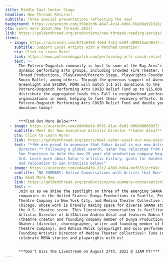 ```yaml
---
title: Middle East Center Stage
headline: New Threads Returns!
subtitle: Three special presentations reflecting the now!
background: https://ucarecdn.com/350e3cd6-4047-4c24-8d88-56a08a991918/
cta: Learn more about New Threads 2021!
link: https://goldenthread.org/productions/new-threads-reading-series/
items:
  - image: https://ucarecdn.com/671a6456-4d6d-4a11-be94-d89915ab48e4/-/crop/1080x569/0,76/-/preview/
    subtitle: Support Local Artists with a Matched Donation!
    cta: Click to Learn More!
    link: https://www.potrerodogpatch.com/performing-arts-covid-relief-fund
    text: >-
      The Potrero-Dogpatch community is host to some of the Bay Area’s most
      dynamic performing arts groups, including Crowded Fire Theater, Golden
      Thread Productions, PlayGround/Potrero Stage, Playwrights Foundation, and
      Smuin Ballet, among others. Through the generous support of Avenue
      Greenlight and SFCDMA, PDMA will match 1:1 all donations to the
      Potrero-Dogpatch Performing Arts COVID Relief Fund up to $15,000, and will
      distribute the aggregated funds this Fall to neighborhood performing arts
      organizations in need, helping to fuel their recovery efforts. Support the
      Potrero-Dogpatch Performing Arts COVID Relief Fund and double your
      donation today!


      ***Find Out More Below!***
  - image: https://ucarecdn.com/e8d4be54-8531-41ac-8a81-9d6ddd868927/
    subtitle: Meet Our New Executive Artistic Director **Sahar Assaf**!
    cta: Click to Learn More!
    link: https://goldenthread.org/posts/meet-sahar-assaf-our-new-executive-artistic-director
    text: "**We are proud to announce that Sahar Assaf is our new Artistic
      Director.** Following a global search, Sahar has relocated from Lebanon to
      San Francisco to helm the now 25 year old production company beginning May
      3rd. Learn more about Sahar's artistic history, goals for Golden Thread,
      and relocation to San Francisco below!"
  - image: https://ucarecdn.com/ed4a9439-27c2-4369-b984-bef8351ccf49/
    subtitle: "NO SUMMARY: Online Conversations with Artists that Don't Fit in a Box!"
    cta: Read More Now
    link: https://goldenthread.org/productions/no-summary-conversations-with-artists-that-dont-fit-in-a-box/
    text: >-
      Join us as we shine the spotlight on three of the emerging SWANA theatre
      companies in the United States: Dunya Productions in Seattle, Peydah
      Theatre Company in New York City, and Medina Theater Collective in
      Chicago, whose work is bravely making space for diverse SWANA stories in
      the U.S. theatre scene. This livestream conversation is facilitated by
      Artistic Director of Art2Action Andrea Assaf and features Nabra Nelson
      (theatre creator and founding company member of Dunya Productions), Shadi
      Ghaheri (director, choreographer, writer and founding member of Peydah
      Theatre Company), and Rohina Malik (playwright and solo performer and
      Founding Artistic Director of Medina Theater collective)! Tune in to
      celebrate MENA stories and playwrights with us!


      ***Don't miss the Livestream on August 27th, 2021 @ 11AM PT!***
---
```


